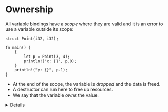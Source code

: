 # Ownership

All variable bindings have a _scope_ where they are valid and it is an error to
use a variable outside its scope:

```rust,editable,compile_fail
struct Point(i32, i32);

fn main() {
    {
        let p = Point(3, 4);
        println!("x: {}", p.0);
    }
    println!("y: {}", p.1);
}
```

* At the end of the scope, the variable is _dropped_ and the data is freed.
* A destructor can run here to free up resources.
* We say that the variable _owns_ the value.

<details>

Key points:

* Establish/review terminology:
  * Variable binding, happens in the assignment statement where we initialize the variable. 
  * Each variable has a scope. 
  * The variable binding makes the variable the **owner** of the data/value.
  * When variable goes out of scope, its value is dropped, and memory is deallocated.    
  
Try:

* Add clarifying comments to mark start and end of scope.
</details>
